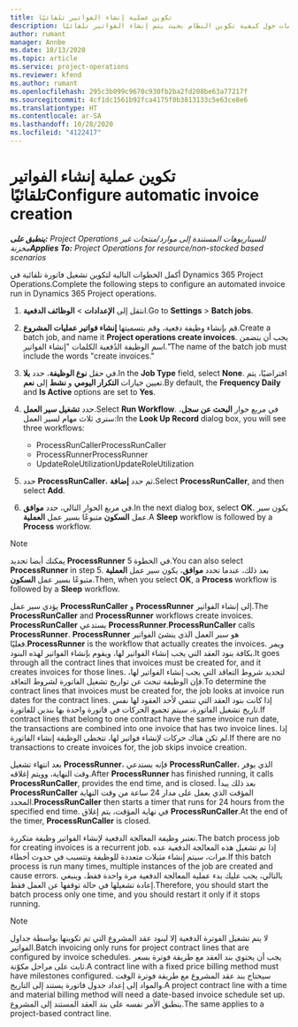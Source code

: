 ```yaml
---
title: تكوين عملية إنشاء الفواتير تلقائيًا
description: يقدم هذا الموضوع معلومات حول كيفية تكوين النظام بحيث يتم إنشاء الفواتير تلقائيًا.
author: rumant
manager: Annbe
ms.date: 10/13/2020
ms.topic: article
ms.service: project-operations
ms.reviewer: kfend
ms.author: rumant
ms.openlocfilehash: 295c3b099c9670c930fb2ba2fd208be63a77217f
ms.sourcegitcommit: 4cf1dc1561b92fca4175f0b3813133c5e63ce8e6
ms.translationtype: HT
ms.contentlocale: ar-SA
ms.lasthandoff: 10/28/2020
ms.locfileid: "4122417"
---
```

# <a name="configure-automatic-invoice-creation"></a><span data-ttu-id="9f6ca-103">تكوين عملية إنشاء الفواتير تلقائيًا</span><span class="sxs-lookup"><span data-stu-id="9f6ca-103">Configure automatic invoice creation</span></span>

<span data-ttu-id="9f6ca-104">_**ينطبق على:** Project Operations للسيناريوهات المستندة إلى موارد/منتجات غير مخزنة‬_</span><span class="sxs-lookup"><span data-stu-id="9f6ca-104">_**Applies To:** Project Operations for resource/non-stocked based scenarios_</span></span>


<span data-ttu-id="9f6ca-105">أكمل الخطوات التالية لتكوين تشغيل فاتورة تلقائية في Dynamics 365 Project Operations.</span><span class="sxs-lookup"><span data-stu-id="9f6ca-105">Complete the following steps to configure an automated invoice run in Dynamics 365 Project operations.</span></span>

1. <span data-ttu-id="9f6ca-106">انتقل إلى **الإعدادات** > **الوظائف الدفعية**.</span><span class="sxs-lookup"><span data-stu-id="9f6ca-106">Go to **Settings** > **Batch jobs**.</span></span>
2. <span data-ttu-id="9f6ca-107">قم بإنشاء وظيفة دفعية، وقم بتسميتها **إنشاء فواتير عمليات المشروع**.</span><span class="sxs-lookup"><span data-stu-id="9f6ca-107">Create a batch job, and name it **Project operations create invoices**.</span></span> <span data-ttu-id="9f6ca-108">يجب أن يتضمن اسم الوظيفة الدُفعية الكلمات "إنشاء الفواتير."</span><span class="sxs-lookup"><span data-stu-id="9f6ca-108">The name of the batch job must include the words "create invoices."</span></span>
3. <span data-ttu-id="9f6ca-109">في حقل **نوع الوظيفة**، حدد **بلا**.</span><span class="sxs-lookup"><span data-stu-id="9f6ca-109">In the **Job Type** field, select **None**.</span></span> <span data-ttu-id="9f6ca-110">افتراضيًا، يتم تعيين  خيارات **التكرار اليومي** و **نشط** إلى **نعم**.</span><span class="sxs-lookup"><span data-stu-id="9f6ca-110">By default, the **Frequency Daily** and **Is Active** options are set to **Yes**.</span></span>
4. <span data-ttu-id="9f6ca-111">حدد **تشغيل سير العمل**.</span><span class="sxs-lookup"><span data-stu-id="9f6ca-111">Select **Run Workflow**.</span></span> <span data-ttu-id="9f6ca-112">في مربع حوار **البحث عن سجل**، ستري ثلاث مهام لسير العمل:</span><span class="sxs-lookup"><span data-stu-id="9f6ca-112">In the **Look Up Record** dialog box, you will see three workflows:</span></span>

    - <span data-ttu-id="9f6ca-113">ProcessRunCaller</span><span class="sxs-lookup"><span data-stu-id="9f6ca-113">ProcessRunCaller</span></span>
    - <span data-ttu-id="9f6ca-114">ProcessRunner</span><span class="sxs-lookup"><span data-stu-id="9f6ca-114">ProcessRunner</span></span>
    - <span data-ttu-id="9f6ca-115">UpdateRoleUtilization</span><span class="sxs-lookup"><span data-stu-id="9f6ca-115">UpdateRoleUtilization</span></span>

5. <span data-ttu-id="9f6ca-116">حدد **ProcessRunCaller**، ثم حدد **إضافة**.</span><span class="sxs-lookup"><span data-stu-id="9f6ca-116">Select **ProcessRunCaller**, and then select **Add**.</span></span>
6. <span data-ttu-id="9f6ca-117">في مربع الحوار التالي، حدد **موافق**.</span><span class="sxs-lookup"><span data-stu-id="9f6ca-117">In the next dialog box, select **OK**.</span></span> <span data-ttu-id="9f6ca-118">يكون سير عمل **السكون** متبوعًا بسير عمل **العملية**.</span><span class="sxs-lookup"><span data-stu-id="9f6ca-118">A **Sleep** workflow is followed by a **Process** workflow.</span></span>

  > [!NOTE]
  > <span data-ttu-id="9f6ca-119">يمكنك أيضا تحديد **ProcessRunner** في الخطوة 5.</span><span class="sxs-lookup"><span data-stu-id="9f6ca-119">You can also select **ProcessRunner** in step 5.</span></span> <span data-ttu-id="9f6ca-120">بعد ذلك، عندما تحدد **موافق**، يكون سير عمل **العملية** متبوعًا بسير عمل **السكون**.</span><span class="sxs-lookup"><span data-stu-id="9f6ca-120">Then, when you select **OK**, a **Process** workflow is followed by a **Sleep** workflow.</span></span>

<span data-ttu-id="9f6ca-121">يؤدي سير عمل **ProcessRunCaller** و **ProcessRunner** إلى إنشاء الفواتير.</span><span class="sxs-lookup"><span data-stu-id="9f6ca-121">The **ProcessRunCaller** and **ProcessRunner** workflows create invoices.</span></span> <span data-ttu-id="9f6ca-122">**ProcessRunCaller** يستدعي **ProcessRunner**.</span><span class="sxs-lookup"><span data-stu-id="9f6ca-122">**ProcessRunCaller** calls **ProcessRunner**.</span></span> <span data-ttu-id="9f6ca-123">**ProcessRunner** هو سير العمل الذي ينشئ الفواتير فعليًا.</span><span class="sxs-lookup"><span data-stu-id="9f6ca-123">**ProcessRunner** is the workflow that actually creates the invoices.</span></span> <span data-ttu-id="9f6ca-124">ويمر بكافة بنود العقد التي يجب إنشاء الفواتير لها، ويقوم بإنشاء الفواتير لهذه البنود.</span><span class="sxs-lookup"><span data-stu-id="9f6ca-124">It goes through all the contract lines that invoices must be created for, and it creates invoices for those lines.</span></span> <span data-ttu-id="9f6ca-125">لتحديد شروط التعاقد التي يجب إنشاء الفواتير لها، فإن الوظيفة تبحث عن تواريخ تشغيل الفاتورة لشروط التعاقد.</span><span class="sxs-lookup"><span data-stu-id="9f6ca-125">To determine the contract lines that invoices must be created for, the job looks at invoice run dates for the contract lines.</span></span> <span data-ttu-id="9f6ca-126">إذا كانت بنود العقد التي تنتمي لأحد العقود لها نفس تاريخ تشغيل الفاتورة، سيتم تجميع الحركات في فاتورة واحدة بها بندين للفاتورة.</span><span class="sxs-lookup"><span data-stu-id="9f6ca-126">If contract lines that belong to one contract have the same invoice run date, the transactions are combined into one invoice that has two invoice lines.</span></span> <span data-ttu-id="9f6ca-127">إذا لم تكن هناك حركات لإنشاء فواتير لها، تتخطى الوظيفة إنشاء الفاتورة.</span><span class="sxs-lookup"><span data-stu-id="9f6ca-127">If there are no transactions to create invoices for, the job skips invoice creation.</span></span>

<span data-ttu-id="9f6ca-128">بعد انتهاء تشغيل **ProcessRunner**، فإنه يستدعي **ProcessRunCaller**، الذي يوفر وقت النهاية، وويتم إغلاقه.</span><span class="sxs-lookup"><span data-stu-id="9f6ca-128">After **ProcessRunner** has finished running, it calls **ProcessRunCaller**, provides the end time, and is closed.</span></span> <span data-ttu-id="9f6ca-129">بعد ذلك يبدأ **ProcessRunCaller** المؤقت الذي يعمل على مدار 24 ساعة من وقت النهاية المحدد.</span><span class="sxs-lookup"><span data-stu-id="9f6ca-129">**ProcessRunCaller** then starts a timer that runs for 24 hours from the specified end time.</span></span> <span data-ttu-id="9f6ca-130">في نهاية المؤقت، يتم إغلاق **ProcessRunCaller**.</span><span class="sxs-lookup"><span data-stu-id="9f6ca-130">At the end of the timer, **ProcessRunCaller** is closed.</span></span>

<span data-ttu-id="9f6ca-131">تعتبر وظيفة المعالجة الدفعية لإنشاء الفواتير وظيفة متكررة.</span><span class="sxs-lookup"><span data-stu-id="9f6ca-131">The batch process job for creating invoices is a recurrent job.</span></span> <span data-ttu-id="9f6ca-132">إذا تم تشغيل هذه المعالجة الدفعية عده مرات، سيتم إنشاء مثيلات متعددة للوظيفة وتتسبب في حدوث أخطاء.</span><span class="sxs-lookup"><span data-stu-id="9f6ca-132">If this batch process is run many times, multiple instances of the job are created and cause errors.</span></span> <span data-ttu-id="9f6ca-133">بالتالي، يجب عليك بدء عملية المعالجة الدفعية مرة واحدة فقط، وينبغي إعادة تشغيلها في حالة توقفها عن العمل فقط.</span><span class="sxs-lookup"><span data-stu-id="9f6ca-133">Therefore, you should start the batch process only one time, and you should restart it only if it stops running.</span></span>

> [!NOTE]
> <span data-ttu-id="9f6ca-134">لا يتم تشغيل الفوترة الدفعية إلا لبنود عقد المشروع التي تم تكوينها بواسطة جداول الفواتير.</span><span class="sxs-lookup"><span data-stu-id="9f6ca-134">Batch invoicing only runs for project contract lines that are configured by invoice schedules.</span></span> <span data-ttu-id="9f6ca-135">يجب أن يحتوي بند العقد مع طريقة فوترة بسعر ثابت على مراحل مكوّنة.</span><span class="sxs-lookup"><span data-stu-id="9f6ca-135">A contract line with a fixed price billing method must have milestones configured.</span></span> <span data-ttu-id="9f6ca-136">سيحتاج بند عقد المشروع مع طريقة فوترة الوقت والمواد إلى إعداد جدول فاتورة يستند إلى التاريخ.</span><span class="sxs-lookup"><span data-stu-id="9f6ca-136">A project contract line with a time and material billing method will need a date-based invoice schedule set up.</span></span> <span data-ttu-id="9f6ca-137">ينطبق الأمر نفسه على بند العقد المستند إلى المشروع.</span><span class="sxs-lookup"><span data-stu-id="9f6ca-137">The same applies to a project-based contract line.</span></span>     
